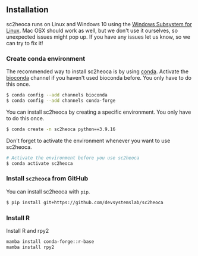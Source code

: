 ## Installation

sc2heoca runs on Linux and Windows 10 using the [Windows Subsystem for Linux](https://docs.microsoft.com/en-us/windows/wsl/install-win10). 
Mac OSX should work as well, but we don't use it ourselves, so unexpected issues might pop up. 
If you have any issues let us know, so we can try to fix it!

### Create conda environment

The recommended way to install sc2heoca is by using [conda](https://docs.continuum.io/anaconda). 
Activate the [bioconda](https://bioconda.github.io/) channel if you haven't used bioconda before.
You only have to do this once.

``` bash
$ conda config --add channels bioconda
$ conda config --add channels conda-forge
```

You can install sc2heoca by creating a specific environment.
You only have to do this once.

``` bash
$ conda create -n sc2heoca python==3.9.16
```

Don't forget to activate the environment whenever you want to use sc2heoca.

``` bash
# Activate the environment before you use sc2heoca
$ conda activate sc2heoca
```

### Install `sc2heoca` from GitHub

You can install sc2heoca with `pip`. 

``` bash
$ pip install git+https://github.com/devsystemslab/sc2heoca
```

### Install R

Install R and rpy2

``` bash
mamba install conda-forge::r-base
mamba install rpy2
``` 
